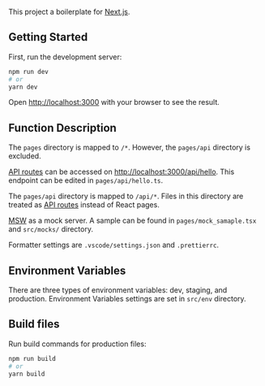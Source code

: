 This project a boilerplate for [Next.js](https://nextjs.org/).

## Getting Started

First, run the development server:

```bash
npm run dev
# or
yarn dev
```

Open [http://localhost:3000](http://localhost:3000) with your browser to see the result.

## Function Description

The `pages` directory is mapped to `/*`. However, the `pages/api` directory is excluded.

[API routes](https://nextjs.org/docs/api-routes/introduction) can be accessed on [http://localhost:3000/api/hello](http://localhost:3000/api/hello). This endpoint can be edited in `pages/api/hello.ts`.

The `pages/api` directory is mapped to `/api/*`. Files in this directory are treated as [API routes](https://nextjs.org/docs/api-routes/introduction) instead of React pages.

[MSW](https://mswjs.io/) as a mock server.
A sample can be found in `pages/mock_samaple.tsx` and `src/mocks/` directory.

Formatter settings are `.vscode/settings.json` and `.prettierrc`.

## Environment Variables

There are three types of environment variables: dev, staging, and production.
Environment Variables settings are set in `src/env` directory.

## Build files

Run build commands for production files:

```bash
npm run build
# or
yarn build
```
